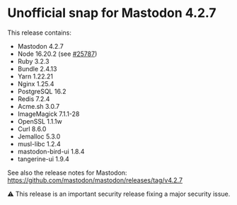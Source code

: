 # Unofficial snap for Mastodon 4.2.7

This release contains:

* Mastodon 4.2.7
* Node 16.20.2 (see [#25787](https://github.com/mastodon/mastodon/discussions/25787#discussioncomment-6382898))
* Ruby 3.2.3
* Bundle 2.4.13
* Yarn 1.22.21
* Nginx 1.25.4
* PostgreSQL 16.2
* Redis 7.2.4
* Acme.sh 3.0.7
* ImageMagick 7.1.1-28
* OpenSSL 1.1.1w
* Curl 8.6.0
* Jemalloc 5.3.0
* musl-libc 1.2.4
* mastodon-bird-ui 1.8.4
* tangerine-ui 1.9.4

See also the release notes for Mastodon: https://github.com/mastodon/mastodon/releases/tag/v4.2.7

⚠️ This release is an important security release fixing a major security issue.
